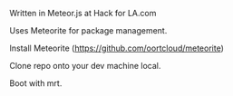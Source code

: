Written in Meteor.js at Hack for LA.com

Uses Meteorite for package management. 

Install Meteorite (https://github.com/oortcloud/meteorite)

Clone repo onto your dev machine local. 

Boot with mrt.